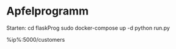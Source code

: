 # Apfelprogramm

Starten:
cd flaskProg
sudo docker-compose up -d
python run.py

%ip%:5000/customers
